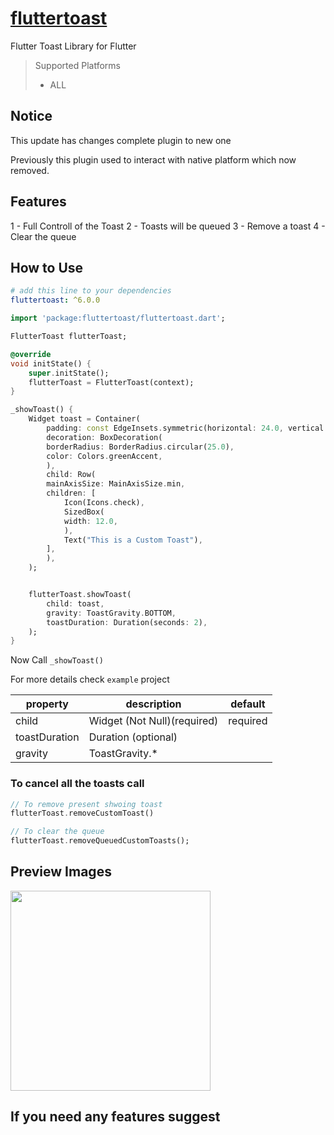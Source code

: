 
# [fluttertoast](https://pub.dartlang.org/packages/fluttertoast)  
  
Flutter Toast Library for Flutter  
  
> Supported Platforms  
>  
> - ALL
  
## Notice

This update has changes complete plugin to new one

Previously this plugin used to interact with native platform which now removed.

## Features

1 - Full Controll of the Toast
2 - Toasts will be queued
3 - Remove a toast
4 - Clear the queue
  
## How to Use  
  
```yaml  
# add this line to your dependencies  
fluttertoast: ^6.0.0
```  
  
```dart  
import 'package:fluttertoast/fluttertoast.dart';  
```  
  
```dart 
FlutterToast flutterToast;

@override
void initState() {
    super.initState();
    flutterToast = FlutterToast(context);
}

_showToast() {
    Widget toast = Container(
        padding: const EdgeInsets.symmetric(horizontal: 24.0, vertical: 12.0),
        decoration: BoxDecoration(
        borderRadius: BorderRadius.circular(25.0),
        color: Colors.greenAccent,
        ),
        child: Row(
        mainAxisSize: MainAxisSize.min,
        children: [
            Icon(Icons.check),
            SizedBox(
            width: 12.0,
            ),
            Text("This is a Custom Toast"),
        ],
        ),
    );


    flutterToast.showToast(
        child: toast,
        gravity: ToastGravity.BOTTOM,
        toastDuration: Duration(seconds: 2),
    );
}

```  

Now Call `_showToast()`

For more details check `example` project
  
| property        | description                                                        | default    |  
| --------------- | ------------------------------------------------------------------ |------------|  
| child             | Widget (Not Null)(required)                                        |required    |  
| toastDuration     | Duration (optional)                                                 |  |
| gravity         | ToastGravity.*    |  |
### To cancel all the toasts call  
  
```dart  
// To remove present shwoing toast
flutterToast.removeCustomToast()  

// To clear the queue
flutterToast.removeQueuedCustomToasts();
```  
  
## Preview Images  
  
<img src="https://raw.githubusercontent.com/PonnamKarthik/FlutterToast/master/screenshot/1.png" width="320px" /> 


## If you need any features suggest
